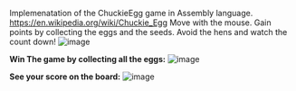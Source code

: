 Implemenatation of the ChuckieEgg game in Assembly language.
https://en.wikipedia.org/wiki/Chuckie_Egg
Move with the mouse. Gain points by collecting the eggs and the seeds. Avoid the hens and watch the count down! 
![image](https://github.com/user-attachments/assets/57cfa4f7-22eb-4a07-baaa-c942076a950e)

**Win The game by collecting all the eggs:**
![image](https://github.com/user-attachments/assets/15089d3f-21d2-4dd9-b075-2e4d76657e03)

**See your score on the board:**
![image](https://github.com/user-attachments/assets/43a5c075-4993-4c35-88b5-6170a0a9625f)
